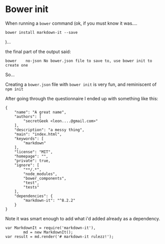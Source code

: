 ﻿# Bower init

When running a `bower` command (ok, if you must know it was....

	bower install markdown-it --save

)...

the final part of the output said:

	bower    no-json No bower.json file to save to, use bower init to create one

So...

Creating a `bower.json` file with `bower init` is very fun, and reminiscent of `npm init`

After going through the questionnaire I ended up with something like this:

	{
		"name": "A great name",
		"authors": [
			"secretGeek <leon....@gmail.com>"
		],
		"description": "a messy thing",
		"main": "index.html",
		"keywords": [
			"markdown"
		],
		"license": "MIT",
		"homepage": "",
		"private": true,
		"ignore": [
			"**/.*",
			"node_modules",
			"bower_components",
			"test",
			"tests"
		],
		"dependencies": {
			"markdown-it": "^8.2.2"
		}
	}

Note it was smart enough to add what i'd added already as a dependency.

	var MarkdownIt = require('markdown-it'),
			md = new MarkdownIt();
	var result = md.render('# markdown-it rulezz!');